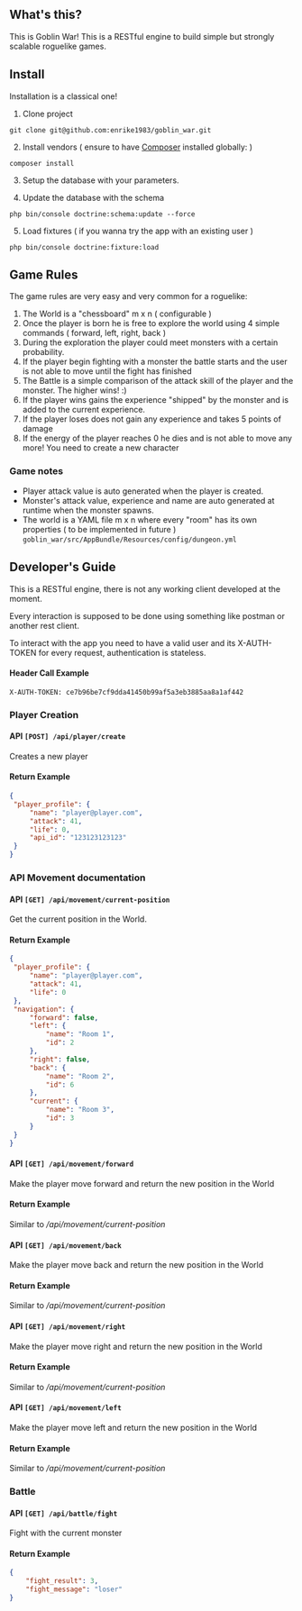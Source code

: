 ## What's this?

This is Goblin War! This is a RESTful engine to build simple but strongly scalable roguelike games.

## Install

Installation is a classical one! 

1. Clone project 

`git clone git@github.com:enrike1983/goblin_war.git`

2. Install vendors ( ensure to have [Composer](https://getcomposer.org/doc/00-intro.md) installed globally: )

`composer install`

3. Setup the database with your parameters.

4. Update the database with the schema

`php bin/console doctrine:schema:update --force`

5. Load fixtures ( if you wanna try the app with an existing user )

`php bin/console doctrine:fixture:load`


## Game Rules

The game rules are very easy and very common for a roguelike:

1. The World is a "chessboard" m x n ( configurable )
2. Once the player is born he is free to explore the world using 4 simple commands ( forward, left, right, back )
3. During the exploration the player could meet monsters with a certain probability.
4. If the player begin fighting with a monster the battle starts and the user is not able to move until the fight has finished
5. The Battle is a simple comparison of the attack skill of the player and the monster. The higher wins! :)
6. If the player wins gains the experience "shipped" by the monster and is added to the current experience.
7. If the player loses does not gain any experience and takes 5 points of damage
8. If the energy of the player reaches 0 he dies and is not able to move any more! You need to create a new character

### Game notes

* Player attack value is auto generated when the player is created.
* Monster's attack value, experience and name are auto generated at runtime when the monster spawns.
* The world is a YAML file m x n where every "room" has its own properties ( to be implemented in future )
`goblin_war/src/AppBundle/Resources/config/dungeon.yml`

## Developer's Guide

This is a RESTful engine, there is not any working client developed at the moment.

Every interaction is supposed to be done using something like postman or another rest client.

To interact with the app you need to have a valid user and its X-AUTH-TOKEN for every request, authentication is stateless.

#### Header Call Example

`X-AUTH-TOKEN: ce7b96be7cf9dda41450b99af5a3eb3885aa8a1af442`

### Player Creation

#### API `[POST] /api/player/create`

Creates a new player
 
#### Return Example

```json
{
 "player_profile": {
     "name": "player@player.com",
     "attack": 41,
     "life": 0,
     "api_id": "123123123123"
 }
}
```

### API Movement documentation

#### API `[GET] /api/movement/current-position`

Get the current position in the World.
 
#### Return Example
```json
{
 "player_profile": {
     "name": "player@player.com",
     "attack": 41,
     "life": 0
 },
 "navigation": {
     "forward": false,
     "left": {
         "name": "Room 1",
         "id": 2
     },
     "right": false,
     "back": {
         "name": "Room 2",
         "id": 6
     },
     "current": {
         "name": "Room 3",
         "id": 3
     }
 }
}
```

#### API `[GET] /api/movement/forward`

Make the player move forward and return the new position in the World 

#### Return Example 

Similar to _/api/movement/current-position_

#### API `[GET] /api/movement/back`

Make the player move back and return the new position in the World 

#### Return Example 

Similar to _/api/movement/current-position_

#### API `[GET] /api/movement/right`

Make the player move right and return the new position in the World 

#### Return Example 

Similar to _/api/movement/current-position_

#### API `[GET] /api/movement/left`

Make the player move left and return the new position in the World 

#### Return Example 

Similar to _/api/movement/current-position_
 
### Battle

#### API `[GET] /api/battle/fight`

Fight with the current monster

#### Return Example 

```json
{
    "fight_result": 3,
    "fight_message": "loser"
}
```

